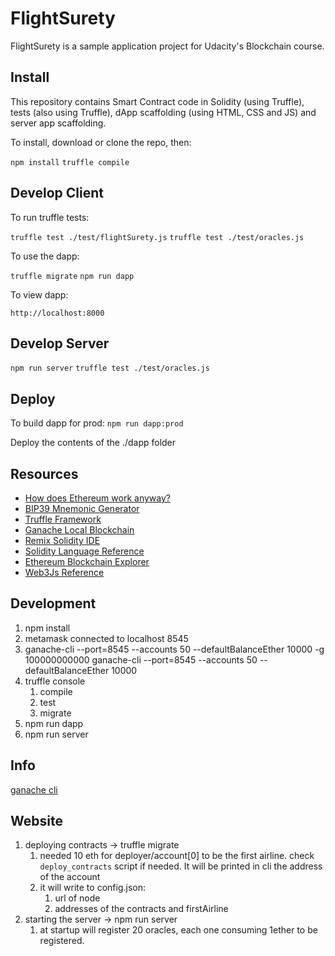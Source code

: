 # FlightSurety

FlightSurety is a sample application project for Udacity's Blockchain course.

## Install

This repository contains Smart Contract code in Solidity (using Truffle), tests (also using Truffle), dApp scaffolding (using HTML, CSS and JS) and server app scaffolding.

To install, download or clone the repo, then:

`npm install`
`truffle compile`

## Develop Client

To run truffle tests:

`truffle test ./test/flightSurety.js`
`truffle test ./test/oracles.js`

To use the dapp:

`truffle migrate`
`npm run dapp`

To view dapp:

`http://localhost:8000`

## Develop Server

`npm run server`
`truffle test ./test/oracles.js`

## Deploy

To build dapp for prod:
`npm run dapp:prod`

Deploy the contents of the ./dapp folder

## Resources

* [How does Ethereum work anyway?](https://medium.com/@preethikasireddy/how-does-ethereum-work-anyway-22d1df506369)
* [BIP39 Mnemonic Generator](https://iancoleman.io/bip39/)
* [Truffle Framework](http://truffleframework.com/)
* [Ganache Local Blockchain](http://truffleframework.com/ganache/)
* [Remix Solidity IDE](https://remix.ethereum.org/)
* [Solidity Language Reference](http://solidity.readthedocs.io/en/v0.4.24/)
* [Ethereum Blockchain Explorer](https://etherscan.io/)
* [Web3Js Reference](https://github.com/ethereum/wiki/wiki/JavaScript-API)

## Development

1. npm install
2. metamask connected to localhost 8545
3. ganache-cli --port=8545 --accounts 50 --defaultBalanceEther 10000 -g 100000000000
   ganache-cli --port=8545 --accounts 50 --defaultBalanceEther 10000
4. truffle console
   1. compile
   2. test
   3. migrate
5. npm run dapp
6. npm run server

## Info

[ganache cli](https://docs.nethereum.com/en/latest/ethereum-and-clients/ganache-cli/)

## Website

1. deploying contracts -> truffle migrate
   1. needed 10 eth for deployer/account[0] to be the first airline. check `deploy_contracts` script if needed. It will be printed in cli the address of the account
   2. it will write to config.json:
      1. url of node
      2. addresses of the contracts and firstAirline
2. starting the server -> npm run server
   1. at startup will register 20 oracles, each one consuming 1ether to be registered.